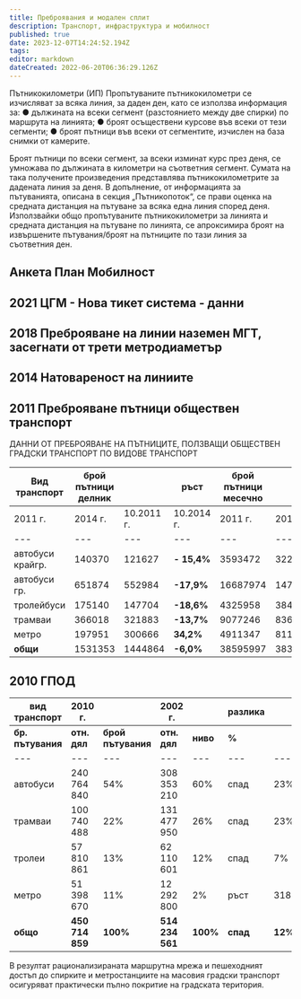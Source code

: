 ```yaml
---
title: Преброявания и модален сплит
description: Транспорт, инфраструктура и мобилност
published: true
date: 2023-12-07T14:24:52.194Z
tags: 
editor: markdown
dateCreated: 2022-06-20T06:36:29.126Z
---
```


Пътникокилометри (ИП) Пропътуваните пътникокилометри се изчисляват за всяка линия, за даден ден, като се използва информация за: 
● дължината на всеки сегмент (разстоянието между две спирки) по маршрута на линията; ● броят осъществени курсове във всеки от тези сегменти; 
● броят пътници във всеки от сегментите, изчислен на база снимки от камерите.

Броят пътници по всеки сегмент, за всеки изминат курс през деня, се умножава по дължината в километри на съответния сегмент. Сумата на така получените произведения представлява пътникокилометрите за дадената линия за деня. В допълнение, от информацията за пътуванията, описана в секция „Пътникопоток“, се прави оценка на средната дистанция на пътуване за всяка една линия според деня. Използвайки общо пропътуваните пътникокилометри за линията и средната дистанция на пътуване по линията, се апроксимира броят на извършените пътувания/броят на пътниците по тази линия за съответния ден.

## Анкета План Мобилност

## 2021 ЦГМ - Нова тикет система - данни

## 2018 Преброяване на линии наземен МГТ, засегнати от трети метродиаметър

## 2014 Натовареност на линиите

## 2011 Преброяване пътници обществен транспорт

ДАННИ ОТ ПРЕБРОЯВАНЕ НА ПЪТНИЦИТЕ, ПОЛЗВАЩИ ОБЩЕСТВЕН ГРАДСКИ ТРАНСПОРТ ПО ВИДОВЕ ТРАНСПОРТ

| Вид транспорт | брой пътници делник |     | ръст | брой пътници месечно |     | ръст | брой пътници годишно |     | ръст |
| --- | --- | --- | --- | --- | --- | --- | --- | --- | --- |
| 2011 г. | 2014 г. | 10.2011 г. | 10.2014 г. | 2011 г. | 2014г. |
| --- | --- | --- | --- | --- | --- | --- | --- | --- | --- |
| автобуси крайгр. | 140370 | 121627 | **\- 15,4%** | 3593472 | 3223116 | **\-11,5%** | 42582643 | 34906341 | **\-22%** |
| автобуси гр. | 651874 | 552984 | **\-17,9%** | 16687974 | 14764673 | **\-13,0%** | 197752497 | 157396694 | **\-25.6%** |
| тролейбуси | 175140 | 147704 | **\-18,6%** | 4325958 | 3840304 | **\-12,6%** | 51262602 | 41590492 | **\-23.3%** |
| трамваи | 366018 | 321883 | **\-13,7%** | 9077246 | 8368958 | **\-8,5%** | 107565370 | 90635815 | **\-18.7%** |
| метро | 197951 | 300666 | **34,2%** | 4911347 | 8117970 | **39,5%** | 58199462 | 87917615 | **33,8%** |
| **общи** | 1531353 | 1444864 | **\-6,0%** | 38595997 | 38315021 | **\-0,7%** | 457362574 | 412446957 | **\-10,9%** |

## 2010 ГПОД

| **вид транспорт** | **2010 г.** |     | **2002 г.** |     | **разлика** |     |
| --- | --- | --- | --- | --- | --- | --- |
| **бр. пътувания** | **отн. дял** | **брой пътувания** | **отн. дял** | **ниво** | **%** |
| --- | --- | --- | --- | --- | --- | --- |
| автобуси | 240 764 840 | 54% | 308 353 210 | 60% | спад | 23% |
| трамваи | 100 740 488 | 22% | 131 477 950 | 26% | спад | 23% |
| тролеи | 57 810 861 | 13% | 62 110 601 | 12% | спад | 7%  |
| метро | 51 398 670 | 11% | 12 292 800 | 2%  | ръст | 318% |
| **общо** | **450 714 859** | **100%** | **514 234 561** | **100%** | **спад** | **12%** |

В резултат рационализираната маршрутна мрежа и пешеходният достъп до спирките и метростанциите на масовия градски транспорт осигуряват практически пълно покритие на градската територия.